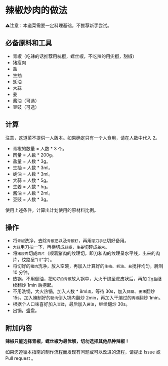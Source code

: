 # 辣椒炒肉的做法

⚠️注意：本道菜需要一定料理基础，不推荐新手尝试。

## 必备原料和工具

* 青椒（吃辣的话推荐用杭椒，螺丝椒，不吃辣的用尖椒，甜椒）
* 猪瘦肉
* 盐
* 生抽
* 蚝油
* 大蒜
* 姜
* 酱油（可选）
* 豆豉（可选）

## 计算

注意，这道菜不提供一人版本。如果确定只有一个人食用，请在人数中代入 2。

* 青椒的数量 = 人数 * 3 个。
* 肉量 = 人数 * 200g。
* 盐量 = 人数 * 3g。
* 生抽 = 人数 * 3ml。
* 蚝油 = 人数 * 3ml。
* 大蒜 = 人数 * 5g。
* 生姜 = 人数 * 5g。
* 酱油 = 人数 * 2ml。
* 豆豉 = 人数 * 3g。

使用上述条件，计算出计划使用的原材料比例。

## 操作

* 将`青椒`洗净，去除`青椒把`以及`青椒籽`，再用`滚刀手法`切好备用。
* `大蒜`用刀拍一下，再横切成`蒜瓣`，`生姜`切碎成`姜末`。
* 将`猪瘦肉`切成`肉片`（顺着猪肉的纹理切，即刀和肉的纹理呈水平线，出来的肉片，纹路呈“川”字）。
* 将切好的`猪肉`洗净，放入空碗，再加入计算好的`生抽`、`蚝油`、`盐`搅拌均匀，腌制 10 分钟。
* 热锅，不用倒油，把`切好的青椒`放入锅中，大火干煸至虎皮状后，再加 2g`盐`继续翻炒 1min 后捞起。
* 不用洗锅，大火热锅，加入人数 * 8ml`油`，等待 30s，加入`蒜瓣`、`姜末`翻炒 15s，加入腌制好的`猪肉`倒入锅内翻炒 2min，再加入干煸过的`青椒`翻炒 1min。
* 根据个人口味喜好加入`豆豉`，最后加入`酱油`，继续翻炒 30s。
* 出锅，盛盘。

## 附加内容

**辣椒只能选择青椒，螺丝椒为最优解，切勿选择其他品种辣椒！**

如果您遵循本指南的制作流程而发现有问题或可以改进的流程，请提出 Issue 或 Pull request 。
